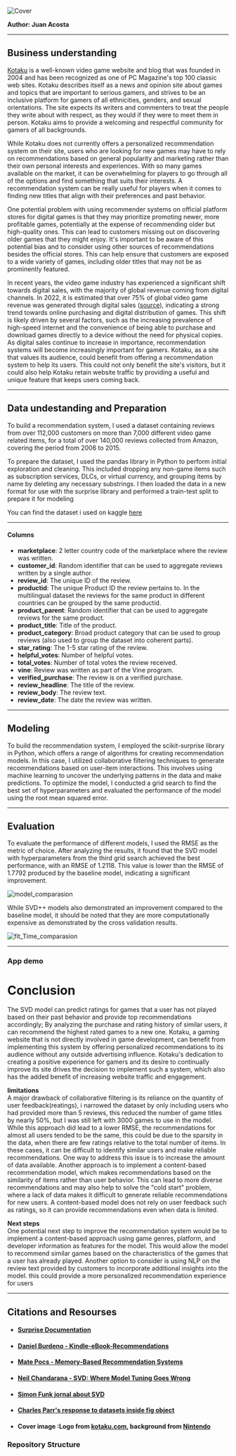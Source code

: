 ![Cover](./images/cover.png)

**Author: Juan Acosta**

***

## Business understanding
[Kotaku](kotaku.com) is a well-known video game website and blog that was founded in 2004 and has been recognized as one of PC Magazine's top 100 classic web sites. Kotaku describes itself as a news and opinion site about games and topics that are important to serious gamers, and strives to be an inclusive platform for gamers of all ethnicities, genders, and sexual orientations. The site expects its writers and commenters to treat the people they write about with respect, as they would if they were to meet them in person. Kotaku aims to provide a welcoming and respectful community for gamers of all backgrounds.

While Kotaku does not currently offers a personalized recommendation system on their site, users who are looking for new games may have to rely on recommendations based on general popularity and marketing rather than their own personal interests and experiences. With so many games available on the market, it can be overwhelming for players to go through all of the options and find something that suits their interests. A recommendation system can be really useful for players when it comes to finding new titles that align with their preferences and past behavior.

One potential problem with using recommender systems on official platform stores for digital games is that they may prioritize promoting newer, more profitable games, potentially at the expense of recommending older but high-quality ones. This can lead to customers missing out on discovering older games that they might enjoy. It's important to be aware of this potential bias and to consider using other sources of recommendations besides the official stores. This can help ensure that customers are exposed to a wide variety of games, including older titles that may not be as prominently featured.

In recent years, the video game industry has experienced a significant shift towards digital sales, with the majority of global revenue coming from digital channels. In 2022, it is estimated that over 75% of global video game revenue was generated through digital sales ([source](https://www.pushsquare.com/news/2022/07/nearly-80percent-of-all-ps5-ps4-games-are-bought-digitally)), indicating a strong trend towards online purchasing and digital distribution of games. This shift is likely driven by several factors, such as the increasing prevalence of high-speed internet and the convenience of being able to purchase and download games directly to a device without the need for physical copies. As digital sales continue to increase in importance, recommendation systems will become increasingly important for gamers. Kotaku, as a site that values its audience, could benefit from offering a recommendation system to help its users. This could not only benefit the site's visitors, but it could also help Kotaku retain website traffic by providing a useful and unique feature that keeps users coming back.
***

## Data undestanding and Preparation
To build a recommendation system, I used a dataset containing reviews from over 112,000 customers on more than 7,000 different video game related items, for a total of over 140,000 reviews collected from Amazon, covering the period from 2006 to 2015. 

To prepare the dataset, I used the pandas library in Python to perform initial exploration and cleaning. This included dropping any non-game items such as subscription services, DLCs, or virtual currency, and grouping items by name by deleting any necessary substrings. I then loaded the data in a new format for use with the surprise library and performed a train-test split to prepare it for modeling

You can find the dataset i used on kaggle [here](https://www.kaggle.com/datasets/cynthiarempel/amazon-us-customer-reviews-dataset?select=amazon_reviews_us_Digital_Video_Games_v1_00.tsv)
***

#### Columns
- **marketplace**: 2 letter country code of the marketplace where the review was written.
- **customer_id**: Random identifier that can be used to aggregate reviews written by a single author.
- **review_id**: The unique ID of the review.
- **productid**: The unique Product ID the review pertains to. In the multilingual dataset the reviews for the same product in different countries can be grouped by the same productid.
- **product_parent**: Random identifier that can be used to aggregate reviews for the same product.
- **product_title**: Title of the product.
- **product_category**: Broad product category that can be used to group reviews (also used to group the dataset into coherent parts).
- **star_rating**: The 1-5 star rating of the review.
- **helpful_votes**: Number of helpful votes.
- **total_votes**: Number of total votes the review received.
- **vine**: Review was written as part of the Vine program.
- **verified_purchase**: The review is on a verified purchase.
- **review_headline**: The title of the review.
- **review_body**: The review text.
- **review_date**: The date the review was written.
***

## Modeling
To build the recommendation system, I employed the scikit-surprise library in Python, which offers a range of algorithms for creating recommendation models. In this case, I utilized collaborative filtering techniques to generate recommendations based on user-item interactions. This involves using machine learning to uncover the underlying patterns in the data and make predictions. To optimize the model, I conducted a grid search to find the best set of hyperparameters and evaluated the performance of the model using the root mean squared error.
***

## Evaluation
To evaluate the performance of different models, I used the RMSE as the metric of choice. After analyzing the results, it found that the SVD model with hyperparameters from the third grid search achieved the best performance, with an RMSE of 1.2118. This value is lower than the RMSE of 1.7792 produced by the baseline model, indicating a significant improvement.

![model_comparasion](./images/Models_Evaluation.png)

While SVD++ models also demonstrated an improvement compared to the baseline model, it should be noted that they are more computationally expensive as demonstrated by the cross validation results.

![fit_Time_comparasion](./images/Fit_time_bar.png)
***

### App demo


# Conclusion
The SVD model can predict ratings for games that a user has not played based on their past behavior and provide top recommendations accordingly; By analyzing the purchase and rating history of similar users, it can recommend the highest rated games to a new one. Kotaku, a gaming website that is not directly involved in game development, can benefit from implementing this system by offering personalized recommendations to its audience without any outside advertising influence. Kotaku's dedication to creating a positive experience for gamers and its desire to continually improve its site drives the decision to implement such a system, which also has the added benefit of increasing website traffic and engagement.

**limitations**<br>
A major drawback of collaborative filtering is its reliance on the quantity of user feedback(reatings), i narrowed the dataset by only including users who had provided more than 5 reviews, this reduced the number of game titles by nearly 50%, but I was still left with 3000 games to use in the model. While this approach did lead to a lower RMSE, the recommendations for almost all users tended to be the same, this could be due to the sparsity in the data, when there are few ratings relative to the total number of items. In these cases, it can be difficult to identify similar users and make reliable recommendations. One way to address this issue is to increase the amount of data available. Another approach is to implement a content-based recommendation model, which makes recommendations based on the similarity of items rather than user behavior. This can lead to more diverse recommendations and may also help to solve the "cold start" problem, where a lack of data makes it difficult to generate reliable recommendations for new users. A content-based model does not rely on user feedback such as ratings, so it can provide recommendations even when data is limited.

**Next steps**<br>
One potential next step to improve the recommendation system would be to implement a content-based approach using game genres, platform, and developer information as features for the model. This would allow the model to recommend similar games based on the characteristics of the games that a user has already played. Another option to consider is using NLP on the review text provided by customers to incorporate additional insights into the model. this could provide a more personalized recommendation experience for users

***

## Citations and Resourses

* #### [Surprise Documentation](https://surprise.readthedocs.io/en/stable/dataset.html?highlight=build_full_trainset()#surprise.dataset.DatasetAutoFolds.build_full_trainset)

* #### [Daniel Burdeno - Kindle-eBook-Recommendations](https://github.com/danielburdeno/Kindle-eBook-Recommendations)

* #### [Mate Pocs - Memory-Based Recommendation Systems](https://towardsdatascience.com/how-to-build-a-memory-based-recommendation-system-using-python-surprise-55f3257b2cf4)

* #### [Neil Chandarana - SVD: Where Model Tuning Goes Wrong](https://towardsdatascience.com/svd-where-model-tuning-goes-wrong-61c269402919)

* #### [Simon Funk jornal about SVD](https://sifter.org/~simon/journal/20061211.html)

* #### [Charles Parr's response to datasets inside fig object](https://stackoverflow.com/questions/45286696/how-to-display-dataframe-next-to-plot-in-jupyter-notebook)

* #### **Cover image** :Logo from [kotaku.com](https://kotaku.com/), background from [Nintendo](https://www.nintendo.com/)


### Repository Structure



